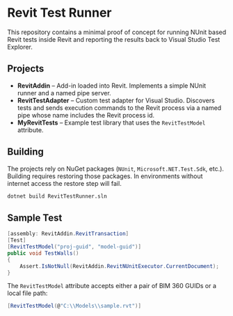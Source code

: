 # Revit Test Runner

This repository contains a minimal proof of concept for running NUnit based Revit tests inside Revit and reporting the results back to Visual Studio Test Explorer.

## Projects

- **RevitAddin** – Add-in loaded into Revit. Implements a simple NUnit runner and a named pipe server.
- **RevitTestAdapter** – Custom test adapter for Visual Studio. Discovers tests and sends execution commands to the Revit process via a named pipe whose name includes the Revit process id.
- **MyRevitTests** – Example test library that uses the `RevitTestModel` attribute.

## Building

The projects rely on NuGet packages (`NUnit`, `Microsoft.NET.Test.Sdk`, etc.). Building requires restoring those packages. In environments without internet access the restore step will fail.

```bash
dotnet build RevitTestRunner.sln
```

## Sample Test

```csharp
[assembly: RevitAddin.RevitTransaction]
[Test]
[RevitTestModel("proj-guid", "model-guid")]
public void TestWalls()
{
    Assert.IsNotNull(RevitAddin.RevitNUnitExecutor.CurrentDocument);
}
```

The `RevitTestModel` attribute accepts either a pair of BIM 360 GUIDs or a local
file path:

```csharp
[RevitTestModel(@"C:\\Models\\sample.rvt")]
```
